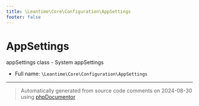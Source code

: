 ```yaml
---
title: \Leantime\Core\Configuration\AppSettings
footer: false
---
```


# AppSettings

appSettings class - System appSettings



* Full name: `\Leantime\Core\Configuration\AppSettings`





---
> Automatically generated from source code comments on 2024-08-30 using [phpDocumentor](http://www.phpdoc.org/)
